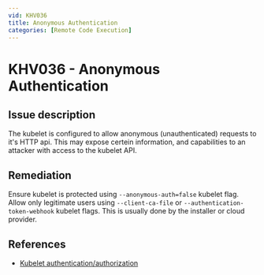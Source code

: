 ```yaml
---
vid: KHV036
title: Anonymous Authentication
categories: [Remote Code Execution]
---
```


# KHV036 - Anonymous Authentication

## Issue description

The kubelet is configured to allow anonymous (unauthenticated) requests to it's HTTP api. This may expose certein information, and capabilities to an attacker with access to the kubelet API.

## Remediation

Ensure kubelet is protected using `--anonymous-auth=false` kubelet flag. Allow only legitimate users using `--client-ca-file` or `--authentication-token-webhook` kubelet flags. This is usually done by the installer or cloud provider.

## References

- [Kubelet authentication/authorization](https://kubernetes.io/docs/reference/command-line-tools-reference/kubelet-authentication-authorization/)